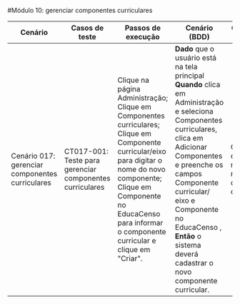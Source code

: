#Módulo 10: gerenciar componentes curriculares

| Cenário                                         | Casos de teste                                           | Passos de execução                                           | Cenário (BDD)                                                | Critérios de aceitação                                  | Resultados esperados                                     |
| ----------------------------------------------- | -------------------------------------------------------- | ------------------------------------------------------------ | ------------------------------------------------------------ | ------------------------------------------------------- | -------------------------------------------------------- |
| Cenário 017: gerenciar componentes curriculares | CT017-001: Teste para gerenciar componentes curriculares | Clique na página Administração; Clique em Componentes curriculares; Clique em Componente curricular/eixo para digitar o nome do novo componente; Clique em Componente no EducaCenso para informar o componente curricular e clique em "Criar". | **Dado** que o usuário está na tela principal **Quando** clica em Administração e seleciona Componentes curriculares, clica em Adicionar Componentes e preenche os campos Componente curricular/ eixo e Componente no EducaCenso , **Então** o sistema deverá cadastrar o novo componente curricular. | O sistema deverá registrar o novo componente curricular | O sistema deverá registrar o novo componente  curricular |
